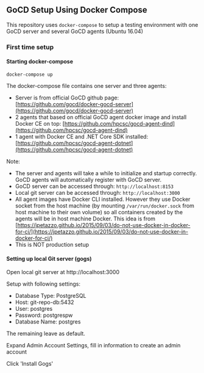 ## GoCD Setup Using Docker Compose

This repository uses `docker-compose` to setup a testing environment with one GoCD server and several GoCD agents (Ubuntu 16.04)

### First time setup

#### Starting docker-compose

```
docker-compose up
```

The docker-compose file contains one server and three agents:
- Server is from official GoCD github page: [https://github.com/gocd/docker-gocd-server](https://github.com/gocd/docker-gocd-server)
- 2 agents that based on official GoCD agent docker image and install Docker CE on top: [https://github.com/hpcsc/gocd-agent-dind](https://github.com/hpcsc/gocd-agent-dind)
- 1 agent with Docker CE and .NET Core SDK installed: [https://github.com/hpcsc/gocd-agent-dotnet](https://github.com/hpcsc/gocd-agent-dotnet)

Note:
- The server and agents will take a while to initialize and startup correctly. GoCD agents will automatically register with GoCD server.
- GoCD server can be accessed through: `http://localhost:8153`
- Local git server can be accessed through: `http://localhost:3000`
- All agent images have Docker CLI installed. However they use Docker socket from the host machine (by mounting `/var/run/docker.sock` from host machine to their own volume) so all containers created by the agents will be in host machine Docker. This idea is from [https://jpetazzo.github.io/2015/09/03/do-not-use-docker-in-docker-for-ci/](https://jpetazzo.github.io/2015/09/03/do-not-use-docker-in-docker-for-ci/)
- This is NOT production setup

#### Setting up local Git server (gogs)

Open local git server at http://localhost:3000

Setup with following settings:

- Database Type: PostgreSQL
- Host: git-repo-db:5432
- User: postgres
- Password: postgrespw
- Database Name: postgres

The remaining leave as default. 

Expand Admin Account Settings, fill in information to create an admin account

Click 'Install Gogs'
